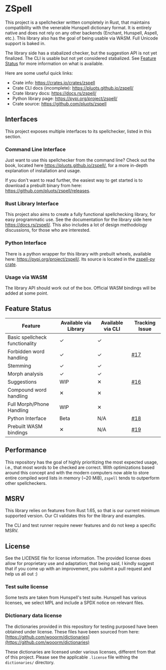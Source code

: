 # ZSpell

This project is a spellchecker written completely in Rust, that maintains
compatibility with the venerable Hunspell dictionary format. It is entirely
native and does not rely on any other backends (Enchant, Hunspell, Aspell,
etc.). This library also has the goal of being usable via WASM. Full Unicode
support is baked in.

The library side has a stabalized checker, but the suggestion API is not yet
finalized. The CLI is usable but not yet considered stabalized. See
[Feature Status](#feature-status) for more information on what is available.

Here are some useful quick links:

- Crate info: <https://crates.io/crates/zspell>
- Crate CLI docs (incomplete): <https://pluots.github.io/zspell/>
- Crate library docs: <https://docs.rs/zspell/>
- Python library page: <https://pypi.org/project/zspell/>
- Crate source: <https://github.com/pluots/zspell>

## Interfaces

This project exposes multiple interfaces to its spellchecker, listed in this
section.

### Command Line Interface

Just want to use this spellchecker from the command line? Check out the book,
located here <https://pluots.github.io/zspell/>, for a more in-depth explanation
of installation and usage.

If you don't want to read further, the easiest way to get started is to download
a prebuilt binary from here: <https://github.com/pluots/zspell/releases>.

### Rust Library Interface

This project also aims to create a fully functional spellchecking library, for
easy programmatic use. See the documentation for the library side here
<https://docs.rs/zspell/>. This also includes a lot of design methodology
discussions, for those who are interested.

### Python Interface

There is a python wrapper for this library with prebuilt wheels, available here:
<https://pypi.org/project/zspell/>. Its source is located in the
[zspell-py crate](zspell-py).

### Usage via WASM

The library API should work out of the box. Official WASM bindings will be added
at some point.

## Feature Status

| Feature                        | Available via Library | Available via CLI | Tracking Issue                                    |
| ------------------------------ | --------------------- | ----------------- | ------------------------------------------------- |
| Basic spellcheck functionality | ✓                     | ✓                 |                                                   |
| Forbidden word handling        | ✓                     | ✓                 | [#17](https://github.com/pluots/zspell/issues/17) |
| Stemming                       | ✓                     | ✓                 |                                                   |
| Morph analysis                 | ✓                     | ✓                 |                                                   |
| Suggestions                    | WIP                   | ✕                 | [#16](https://github.com/pluots/zspell/issues/16) |
| Compound word handling         | ✕                     | ✕                 |                                                   |
| Full Morph/Phone Handling      | WIP                   | ✕                 |                                                   |
| Python Interface               | Beta                  | N/A               | [#18](https://github.com/pluots/zspell/issues/18) |
| Prebuilt WASM bindings         | ✕                     | N/A               | [#19](https://github.com/pluots/zspell/issues/19) |

## Performance

This repository has the goal of highly prioritizing the most expected usage,
i.e., that most words to be checked are correct. With optimizations based around
this concept and with the modern computers now able to store entire compiled
word lists in memory (~20 MiB), `zspell` tends to outperform other
spellcheckers.

## MSRV

This library relies on features from Rust 1.65, so that is our current minimum
supported version. Our CI validates this for the library and examples.

The CLI and test runner require newer features and do not keep a specific MSRV.

## License

See the LICENSE file for license information. The provided license does allow
for proprietary use and adaptation; that being said, I kindly suggest that if
you come up with an improvement, you submit a pull request and help us all out
:)

### Test suite license

Some tests are taken from Hunspell's test suite. Hunspell has various licenses,
we select MPL and include a SPDX notice on relevant files.

### Dictionary data license

The dictionaries provided in this repository for testing purposed have been
obtained under license. These files have been sourced from here:
[https://github.com/wooorm/dictionaries](https://github.com/wooorm/dictionaries)

These dictionaries are licensed under various licenses, different from that of
this project. Please see the applicable `.license` file withing the
`dictionaries/` directory.
